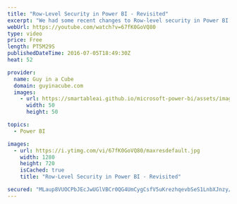 ```yaml
---
title: "Row-Level Security in Power BI - Revisited"
excerpt: "We had some recent changes to Row-level security in Power BI. Row-level security (RLS) was moved to be configured in Power BI Desktop with the June 2016 release.  I walk through how you could can configure this now in Power BI Desktop. I also talk about some of the limitations.  LET'S CONNECT!  Guy in"
webUrl: https://youtube.com/watch?v=67fK0GoVQ80
type: video
price: Free
length: PT5M29S
publishedDateTime: 2016-07-05T18:49:30Z
heat: 52

provider:
  name: Guy in a Cube
  domain: guyinacube.com
  images:
    - url: https://smartableai.github.io/microsoft-power-bi/assets/images/organizations/guyinacube.com-50x50.jpg
      width: 50
      height: 50

topics:
  - Power BI

images:
  - url: https://i.ytimg.com/vi/67fK0GoVQ80/maxresdefault.jpg
    width: 1280
    height: 720
    isCached: true
    title: "Row-Level Security in Power BI - Revisited"

secured: "MLaup8VUOCPbJEcJwUGlVBCr0QG4UmCygCsfV5uKrezhqevbSeS1LnbXJnzy/zsqZnxdQCd+hcsz2YZQyHPThPXjPt/Cy/1smbAGbMhhr2sQJDAS2q5KKnuQi8U5qKjwZlQ4+eZIjaRTqhxEB2NXXOQckv/Mq+n8LbaGG2xO1oXd06AnDiBOKRvSYzSSFmriqE0uURJ6W7Nkqdr73TkdopOQgZ72ABVZ+KV69mMhyjh7+phNWvIOolOgKZplKRuMUYeGhUMIBWQIGxmvps35tixpbIuRaSeITf3xW12Zu7+JNhpbqMTF7S5Oy7iDJcwvCLPdkByoRu8tzQZB7Yuznwfic94ir9p0X9dOia+MRE+oAF4N9HIZM9Fn67C0fh/MWle+T/ruKxJFDlHHprmyPA==;fZev7Yl4jLUH3qm1BlELsw=="
---
```


